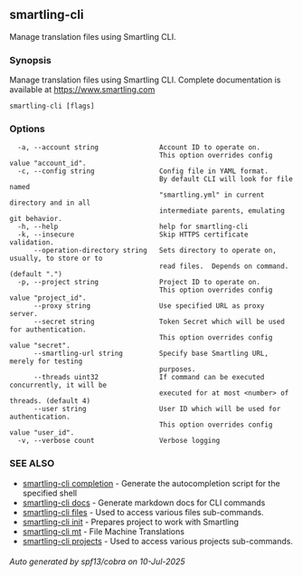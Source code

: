 ## smartling-cli

Manage translation files using Smartling CLI.

### Synopsis

Manage translation files using Smartling CLI.
                Complete documentation is available at https://www.smartling.com

```
smartling-cli [flags]
```

### Options

```
  -a, --account string               Account ID to operate on.
                                     This option overrides config value "account_id".
  -c, --config string                Config file in YAML format.
                                     By default CLI will look for file named
                                     "smartling.yml" in current directory and in all
                                     intermediate parents, emulating git behavior.
  -h, --help                         help for smartling-cli
  -k, --insecure                     Skip HTTPS certificate validation.
      --operation-directory string   Sets directory to operate on, usually, to store or to
                                     read files.  Depends on command. (default ".")
  -p, --project string               Project ID to operate on.
                                     This option overrides config value "project_id".
      --proxy string                 Use specified URL as proxy server.
      --secret string                Token Secret which will be used for authentication.
                                     This option overrides config value "secret".
      --smartling-url string         Specify base Smartling URL, merely for testing
                                     purposes.
      --threads uint32               If command can be executed concurrently, it will be
                                     executed for at most <number> of threads. (default 4)
      --user string                  User ID which will be used for authentication.
                                     This option overrides config value "user_id".
  -v, --verbose count                Verbose logging
```

### SEE ALSO

* [smartling-cli completion](smartling-cli_completion.md)	 - Generate the autocompletion script for the specified shell
* [smartling-cli docs](smartling-cli_docs.md)	 - Generate markdown docs for CLI commands
* [smartling-cli files](smartling-cli_files.md)	 - Used to access various files sub-commands.
* [smartling-cli init](smartling-cli_init.md)	 - Prepares project to work with Smartling
* [smartling-cli mt](smartling-cli_mt.md)	 - File Machine Translations
* [smartling-cli projects](smartling-cli_projects.md)	 - Used to access various projects sub-commands.

###### Auto generated by spf13/cobra on 10-Jul-2025
